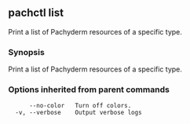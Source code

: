 ## pachctl list

Print a list of Pachyderm resources of a specific type.

### Synopsis


Print a list of Pachyderm resources of a specific type.

### Options inherited from parent commands

```
      --no-color   Turn off colors.
  -v, --verbose    Output verbose logs
```

